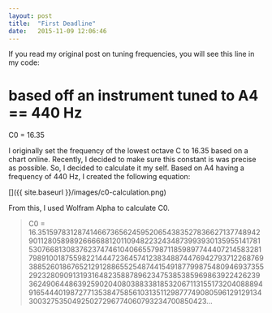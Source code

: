 ```yaml
---
layout: post
title:  "First Deadline"
date:   2015-11-09 12:06:46
---
```


If you read my original post on tuning frequencies, you will see this line in my code:

# based off an instrument tuned to A4 == 440 Hz
C0 = 16.35

I originally set the frequency of the lowest octave C to 16.35 based on a chart online. Recently, I decided to make sure this constant is was precise as possible. So, I decided to calculate it my self. Based on A4 having a frequency of 440 Hz, I created the following equation:

[]({{ site.baseurl }}/images/c0-calculation.png)

From this, I used Wolfram Alpha to calculate C0.

> C0 = 16.3515978312874146673656245952065438352783662713774894290112805898926666881201109482232434873993930135955141781530766813083762374746104066557987118598977444072145832817989100187559822144472364574123834887447694279371226876938852601867652129128865525487441549187799875480946937355292328090913193164823588789623475385385969863922426239362490644863925902040803883381853206711315517320408889491654440198727713538475856103135112987774908059612912913430032753504925027296774060793234700850423...